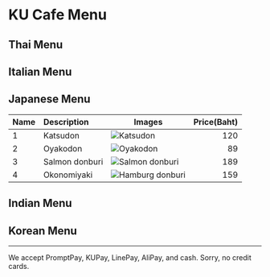 # KU Cafe Menu


## Thai Menu


## Italian Menu 


## Japanese Menu

|Name    | Description | Images | Price(Baht) |
|:------|:----------|-------------|----:| 
|1      | Katsudon   |   ![Katsudon](https://www.google.com/url?sa=i&url=https%3A%2F%2Fwww.wongnai.com%2Fdelivery%2Fbusinesses%2F1976288kI%2Forder&psig=AOvVaw1clIsdq2330wnMpiNdw7Xg&ust=1725350630656000&source=images&cd=vfe&opi=89978449&ved=0CBQQjRxqFwoTCOCro5nmo4gDFQAAAAAdAAAAABAg)  |  120|
|2      | Oyakodon | ![Oyakodon](https://www.google.com/url?sa=i&url=https%3A%2F%2Fjapanesetaste.com%2Fblogs%2Fjapanese-taste-blog%2Fhow-to-make-oyakodon-chicken-and-egg-rice-bowl-at-home&psig=AOvVaw0CdJhuoKMzYWvZltQ4Ykwm&ust=1725349909381000&source=images&cd=vfe&opi=89978449&ved=0CBQQjRxqFwoTCLCknsLjo4gDFQAAAAAdAAAAABAo) | 89 |
|3      | Salmon donburi | ![Salmon donburi](https://www.google.com/url?sa=i&url=https%3A%2F%2Fwww.wongnai.com%2Fdelivery%2Fbusinesses%2F2053470Ug%2Forder&psig=AOvVaw0ca3U6yqyKeH4A4XX5VzGO&ust=1725351146070000&source=images&cd=vfe&opi=89978449&ved=0CBQQjRxqFwoTCIjo2ZDoo4gDFQAAAAAdAAAAABAE) | 189|
| 4     | Okonomiyaki | ![Hamburg donburi](https://www.google.com/url?sa=i&url=https%3A%2F%2Fcookpad.com%2Fth%2Frecipes%2F16834721-okonomiyaki-%25E0%25B9%2582%25E0%25B8%25AD%25E0%25B9%2582%25E0%25B8%2584%25E0%25B9%2582%25E0%25B8%2599%25E0%25B8%25A1%25E0%25B8%25A2%25E0%25B8%25B2%25E0%25B8%2581%25E0%25B9%2581%25E0%25B8%259A%25E0%25B8%259A%25E0%25B8%259C%25E0%25B8%25AA%25E0%25B8%25A1%25E0%25B9%2581%25E0%25B8%259B%25E0%25B8%2587%25E0%25B9%2580%25E0%25B8%25AD%25E0%25B8%2587-%25E0%25B8%259E%25E0%25B8%258B%25E0%25B8%258B%25E0%25B8%25B2%25E0%25B8%258D%25E0%25B8%259B%25E0%25B8%2599&psig=AOvVaw3r0BrS96ojfaE1vH2izlkx&ust=1725351076755000&source=images&cd=vfe&opi=89978449&ved=0CBQQjRxqFwoTCPi6rvHno4gDFQAAAAAdAAAAABAJ) | 159 |

## Indian Menu


## Korean Menu



---

We accept PromptPay, KUPay, LinePay, AliPay, and cash. Sorry, no credit cards.
